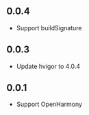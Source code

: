 ## 0.0.4

* Support buildSignature

## 0.0.3

* Update hvigor to 4.0.4


## 0.0.1

* Support OpenHarmony
